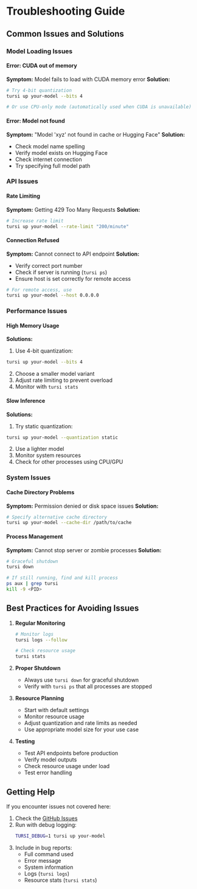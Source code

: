 # Troubleshooting Guide

## Common Issues and Solutions

### Model Loading Issues

#### Error: CUDA out of memory
**Symptom:** Model fails to load with CUDA memory error
**Solution:**
```bash
# Try 4-bit quantization
tursi up your-model --bits 4

# Or use CPU-only mode (automatically used when CUDA is unavailable)
```

#### Error: Model not found
**Symptom:** "Model 'xyz' not found in cache or Hugging Face"
**Solution:**
- Check model name spelling
- Verify model exists on Hugging Face
- Check internet connection
- Try specifying full model path

### API Issues

#### Rate Limiting
**Symptom:** Getting 429 Too Many Requests
**Solution:**
```bash
# Increase rate limit
tursi up your-model --rate-limit "200/minute"
```

#### Connection Refused
**Symptom:** Cannot connect to API endpoint
**Solution:**
- Verify correct port number
- Check if server is running (`tursi ps`)
- Ensure host is set correctly for remote access
```bash
# For remote access, use
tursi up your-model --host 0.0.0.0
```

### Performance Issues

#### High Memory Usage
**Solutions:**
1. Use 4-bit quantization:
```bash
tursi up your-model --bits 4
```
2. Choose a smaller model variant
3. Adjust rate limiting to prevent overload
4. Monitor with `tursi stats`

#### Slow Inference
**Solutions:**
1. Try static quantization:
```bash
tursi up your-model --quantization static
```
2. Use a lighter model
3. Monitor system resources
4. Check for other processes using CPU/GPU

### System Issues

#### Cache Directory Problems
**Symptom:** Permission denied or disk space issues
**Solution:**
```bash
# Specify alternative cache directory
tursi up your-model --cache-dir /path/to/cache
```

#### Process Management
**Symptom:** Cannot stop server or zombie processes
**Solution:**
```bash
# Graceful shutdown
tursi down

# If still running, find and kill process
ps aux | grep tursi
kill -9 <PID>
```

## Best Practices for Avoiding Issues

1. **Regular Monitoring**
   ```bash
   # Monitor logs
   tursi logs --follow

   # Check resource usage
   tursi stats
   ```

2. **Proper Shutdown**
   - Always use `tursi down` for graceful shutdown
   - Verify with `tursi ps` that all processes are stopped

3. **Resource Planning**
   - Start with default settings
   - Monitor resource usage
   - Adjust quantization and rate limits as needed
   - Use appropriate model size for your use case

4. **Testing**
   - Test API endpoints before production
   - Verify model outputs
   - Check resource usage under load
   - Test error handling

## Getting Help

If you encounter issues not covered here:

1. Check the [GitHub Issues](https://github.com/BlueTursi/tursi-ai/issues)
2. Run with debug logging:
   ```bash
   TURSI_DEBUG=1 tursi up your-model
   ```
3. Include in bug reports:
   - Full command used
   - Error message
   - System information
   - Logs (`tursi logs`)
   - Resource stats (`tursi stats`)
